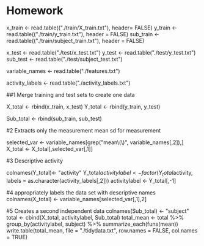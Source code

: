 # Homework
x_train <- read.table(("./train/X_train.txt"), header= FALSE)
y_train <- read.table(("./train/y_train.txt"), header = FALSE)
sub_train <- read.table(("./train/subject_train.txt"), header = FALSE)

x_test <- read.table("./test/x_test.txt")
y_test <- read.table("./test/y_test.txt")
sub_test <- read.table("./test/subject_test.txt")

variable_names <- read.table("./features.txt")

activity_labels <- read.table("./activity_labels.txt")

##1 Merge training and test sets to create one data

X_total <- rbind(x_train, x_test)
Y_total <- rbind(y_train, y_test)

Sub_total <- rbind(sub_train, sub_test)


#2 Extracts only the measurement mean sd for measurement

selected_var <- variable_names[grep("mean\\(\\)", variable_names[,2]),]
X_total <- X_total[,selected_var[,1]]

#3 Descriptive activity

colnames(Y_total)<- "activity"
Y_total$activitylabel <- factor(Y_total$activity, labels = as.character(activity_labels[,2]))
activitylabel <- Y_total[,-1]

#4 appropriately labels the data set with descriptive names
colnames(X_total) <- variable_names[selected_var[,1],2]

#5 Creates a second independent data
colnames(Sub_total) <- "subject"
total <- cbind(X_total, activitylabel, Sub_total)
total_mean <- total %>% group_by(activitylabel, subject) %>% summarize_each(funs(mean))
write.table(total_mean, file = "./tidydata.txt", row.names = FALSE, col.names = TRUE)

